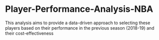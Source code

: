 # Player-Performance-Analysis-NBA
This analysis aims to provide a data-driven approach to selecting these players based on their performance in the previous season (2018-19) and their cost-effectiveness

